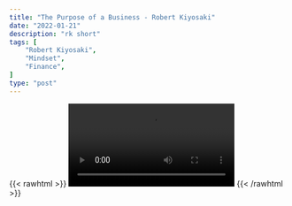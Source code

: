 ```yaml
---
title: "The Purpose of a Business - Robert Kiyosaki"
date: "2022-01-21"
description: "rk short"
tags: [
    "Robert Kiyosaki",
    "Mindset",
    "Finance",
]
type: "post"
---
```

{{< rawhtml >}}
    <video width="auto" height="auto" controls>
        <source src="https://clips.dev00ps.com/Robert%20Kiyosaki/support_infrastructure.mp4" type="video/mp4"> 
    </video>
{{< /rawhtml >}}